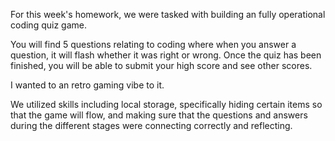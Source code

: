For this week's homework, we were tasked with building an fully operational coding quiz game.

You will find 5 questions relating to coding where when you answer a question, it will flash whether it was right or wrong. 
Once the quiz has been finished, you will be able to submit your high score and see other scores.

I wanted to an retro gaming vibe to it.

We utilized skills including local storage, specifically hiding certain items so that the game will flow, and making sure that the questions and answers during the different stages were connecting correctly and reflecting.

